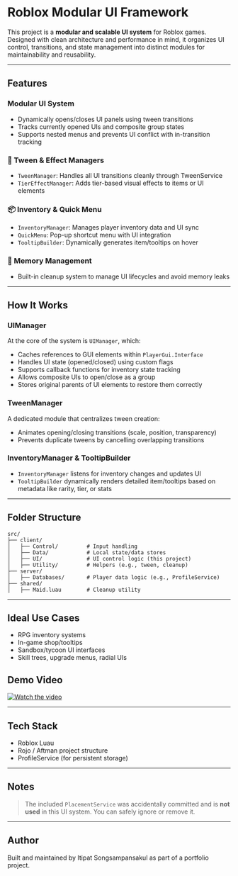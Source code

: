 #  Roblox Modular UI Framework

This project is a **modular and scalable UI system** for Roblox games. Designed with clean architecture and performance in mind, it organizes UI control, transitions, and state management into distinct modules for maintainability and reusability.

---

##  Features

###  Modular UI System
- Dynamically opens/closes UI panels using tween transitions
- Tracks currently opened UIs and composite group states
- Supports nested menus and prevents UI conflict with in-transition tracking

### 🔧 Tween & Effect Managers
- `TweenManager`: Handles all UI transitions cleanly through TweenService
- `TierEffectManager`: Adds tier-based visual effects to items or UI elements

### 📦 Inventory & Quick Menu
- `InventoryManager`: Manages player inventory data and UI sync
- `QuickMenu`: Pop-up shortcut menu with UI integration
- `TooltipBuilder`: Dynamically generates item/tooltips on hover

### 🧼 Memory Management
- Built-in cleanup system to manage UI lifecycles and avoid memory leaks

---

##  How It Works

### UIManager
At the core of the system is `UIManager`, which:
- Caches references to GUI elements within `PlayerGui.Interface`
- Handles UI state (opened/closed) using custom flags
- Supports callback functions for inventory state tracking
- Allows composite UIs to open/close as a group
- Stores original parents of UI elements to restore them correctly

### TweenManager
A dedicated module that centralizes tween creation:
- Animates opening/closing transitions (scale, position, transparency)
- Prevents duplicate tweens by cancelling overlapping transitions

### InventoryManager & TooltipBuilder
- `InventoryManager` listens for inventory changes and updates UI
- `TooltipBuilder` dynamically renders detailed item/tooltips
  based on metadata like rarity, tier, or stats

---

## Folder Structure

```
src/
├── client/
│   ├── Control/         # Input handling
│   ├── Data/            # Local state/data stores
│   ├── UI/              # UI control logic (this project)
│   ├── Utility/         # Helpers (e.g., tween, cleanup)
├── server/
│   ├── Databases/       # Player data logic (e.g., ProfileService)
├── shared/
│   ├── Maid.luau        # Cleanup utility
```

---

##  Ideal Use Cases

- RPG inventory systems
- In-game shop/tooltips
- Sandbox/tycoon UI interfaces
- Skill trees, upgrade menus, radial UIs

## Demo Video
<a href="https://www.youtube.com/watch?v=0NLv2Lb7Fcc" target="_blank" rel="noopener noreferrer">
  <img src="https://img.youtube.com/vi/0NLv2Lb7Fcc/0.jpg" alt="Watch the video">
</a>

---

##  Tech Stack

- Roblox Luau
- Rojo / Aftman project structure
- ProfileService (for persistent storage)

---

## Notes

> The included `PlacementService` was accidentally committed and is **not used** in this UI system. You can safely ignore or remove it.

---

##  Author
Built and maintained by Itipat Songsampansakul as part of a portfolio project.

